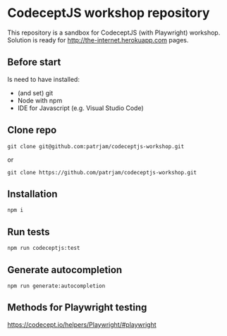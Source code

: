 # CodeceptJS workshop repository

This repository is a sandbox for CodeceptJS (with Playwright) workshop. Solution is ready for http://the-internet.herokuapp.com pages.

## Before start
Is need to have installed:
- (and set) git
- Node with npm
- IDE for Javascript (e.g. Visual Studio Code)

## Clone repo
`git clone git@github.com:patrjam/codeceptjs-workshop.git `

or 

`git clone https://github.com/patrjam/codeceptjs-workshop.git`

## Installation
`npm i`

## Run tests
`npm run codeceptjs:test`

## Generate autocompletion
`npm run generate:autocompletion`

## Methods for Playwright testing
https://codecept.io/helpers/Playwright/#playwright